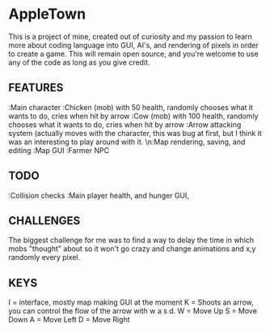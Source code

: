 # AppleTown
This is a project of mine, created out of curiosity and my passion to learn more about coding language into GUI, AI's,
and rendering of pixels in order to create a game. This will remain open source, and you're welcome to use any of the code as long as you give credit.

FEATURES
---------
:Main character
:Chicken (mob) with 50 health, randomly chooses what it wants to do, cries when hit by arrow
:Cow (mob) with 100 health, randomly chooses what it wants to do, cries when hit by arrow
:Arrow attacking system (actually moves with the character, this was bug at first, but I think it was an interesting to play around with it.
\n:Map rendering, saving, and editing
:Map GUI
:Farmer NPC

TODO
------
:Collision checks
:Main player health, and hunger GUI,

CHALLENGES
------------
The biggest challenge for me was to find a way to delay the time in which mobs "thought" about so it won't go crazy and change animations and x,y randomly every pixel.


KEYS
-----
I = interface, mostly map making GUI at the moment
K = Shoots an arrow, you can control the flow of the arrow with w a s d.
W = Move Up
S = Move Down
A = Move Left
D = Move Right

